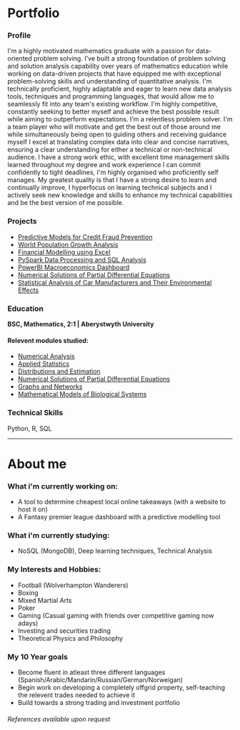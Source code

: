# Portfolio

### Profile
I'm a highly motivated mathematics graduate with a passion for data-oriented problem solving. 
I've built a strong foundation of problem solving and solution analysis capability over years of mathematics education while working on data-driven projects that have equipped me with exceptional problem-solving skills and understanding of quantitative analysis.
I'm technically proficient, highly adaptable and eager to learn new data analysis tools, techniques and programming languages, that would allow me to seamlessly fit into any team's existing workflow. 
I'm highly competitive, constantly seeking to better myself and achieve the best possible result while aiming to outperform expectations. I'm a relentless problem solver.
I'm a team player who will motivate and get the best out of those around me while simultaneously being open to guiding others and receiving guidance myself
I excel at translating complex data into clear and concise narratives, ensuring a clear understanding for either a technical or non-technical audience.
I have a strong work ethic, with excellent time management skills learned throughout my degree and work experience I can commit confidently to tight deadlines, I'm highly organised who proficiently self manages.
My greatest quality is that I have a strong desire to learn and continually improve, I hyperfocus on learning technical subjects and I actively seek new knowledge and skills to enhance my technical capabilities and be the best version of me possible.
### Projects
- [Predictive Models for Credit Fraud Prevention ](https://html-preview.github.io/?url=https://github.com/GHtjm/GHtjm.github.io/blob/main/creditcardfraudknit.html)
- [World Population Growth Analysis]()
- [Financial Modelling using Excel]() 
- [PySpark Data Processing and SQL Analysis]()
- [PowerBI Macroeconomics Dashboard]() 
- [Numerical Solutions of Partial Differential Equations](https://github.com/GHtjm/GHtjm.github.io/blob/main/NUMERICAL%20PDEs.pdf) 
- [Statistical Analysis of Car Manufacturers and Their Environmental Effects]()

### Education
**BSC, Mathematics, 2:1 | Aberystwyth University**
#### Relevent modules studied:
- [Numerical Analysis](https://www.aber.ac.uk/en/modules/deptcurrent/MA25220/)
- [Applied Statistics](https://www.aber.ac.uk/en/modules/deptcurrent/MA26600/AB1/)
- [Distributions and Estimation](https://www.aber.ac.uk/en/modules/deptcurrent/MA26010/AB1/)
- [Numerical Solutions of Partial Differential Equations](https://www.aber.ac.uk/en/modules/2021/MA34710/)
- [Graphs and Networks](https://www.aber.ac.uk/en/modules/deptcurrent/MA32410/AB2/)
- [Mathematical Models of Biological Systems](https://www.aber.ac.uk/en/modules/2022/MA34810/)

### Technical Skills
Python, R, SQL

<hr size=20>

# About me

### What i'm currently working on:
- A tool to determine cheapest local online takeaways (with a website to host it on)
- A Fantasy premier league dashboard with a predictive modelling tool

### What i'm currently studying: 
- NoSQL (MongoDB), Deep learning techniques, Technical Analysis

### My Interests and Hobbies: 
- Football (Wolverhampton Wanderers)
- Boxing
- Mixed Martial Arts
- Poker
- Gaming (Casual gaming with friends over competitive gaming now adays)
- Investing and securities trading
- Theoretical Physics and Philosophy

### My 10 Year goals
- Become fluent in atleast three different languages (Spanish/Arabic/Mandarin/Russian/German/Norweigan)
- Begin work on developing a completely offgrid property, self-teaching the relevent trades needed to achieve it
- Build towards a strong trading and investment portfolio 
###### References available upon request


